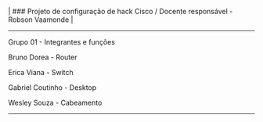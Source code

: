 | ### Projeto de configuração de hack Cisco / Docente responsável - Robson Vaamonde |

---

Grupo 01 - Integrantes e funções

<p>Bruno Dorea - Router<br>
<p>Erica Viana - Switch<br>
<p>Gabriel Coutinho - Desktop<br>
<p>Wesley Souza - Cabeamento<br>

---

